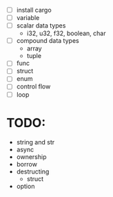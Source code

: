 - [ ] install cargo
- [ ] variable
- [ ] scalar data types
  - i32, u32, f32, boolean, char
- [ ] compound data types
  - array
  - tuple
- [ ] func
- [ ] struct
- [ ] enum
- [ ] control flow
- [ ] loop

# TODO:

- string and str
- async
- ownership
- borrow
- destructing
  - struct
- option
